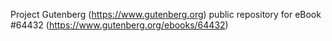Project Gutenberg (https://www.gutenberg.org) public repository for
eBook #64432 (https://www.gutenberg.org/ebooks/64432)
